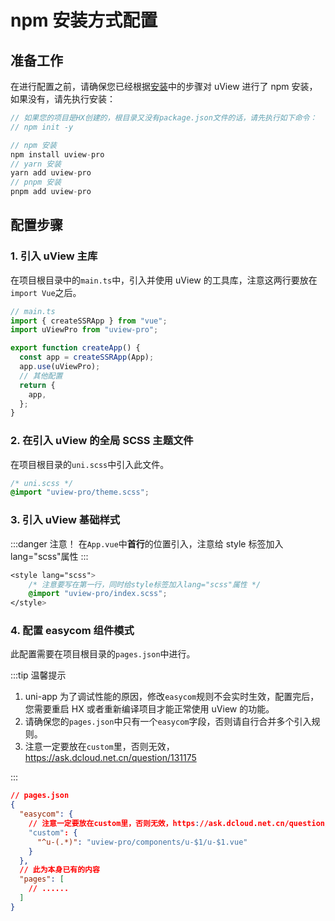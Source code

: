 # npm 安装方式配置 <to-api/>

<!-- ## 关于SCSS

uView依赖SCSS，您必须要安装此插件，否则无法正常运行。

- 如果您的项目是由`HBuilder X`创建的，相信已经安装scss插件，如果没有，请在HX菜单的 工具->插件安装中找到"scss/sass编译"插件进行安装，
如不生效，重启HX即可
- 如果您的项目是由vue-cli创建的，请通过以下命令安装对sass(scss)的支持，如果已安装，请略过。

```js
// 安装node-sass
npm i node-sass -D

// 安装sass-loader
npm i sass-loader -D
``` -->

## 准备工作

在进行配置之前，请确保您已经根据[安装](/zh/components/install.html)中的步骤对 uView 进行了 npm 安装，如果没有，请先执行安装：

```js
// 如果您的项目是HX创建的，根目录又没有package.json文件的话，请先执行如下命令：
// npm init -y

// npm 安装
npm install uview-pro
// yarn 安装
yarn add uview-pro
// pnpm 安装
pnpm add uview-pro
```

## 配置步骤

### 1. 引入 uView 主库

在项目根目录中的`main.ts`中，引入并使用 uView 的工具库，注意这两行要放在`import Vue`之后。

```js
// main.ts
import { createSSRApp } from "vue";
import uViewPro from "uview-pro";

export function createApp() {
  const app = createSSRApp(App);
  app.use(uViewPro);
  // 其他配置
  return {
    app,
  };
}
```

### 2. 在引入 uView 的全局 SCSS 主题文件

在项目根目录的`uni.scss`中引入此文件。

```css
/* uni.scss */
@import "uview-pro/theme.scss";
```

### 3. 引入 uView 基础样式

:::danger 注意！
在`App.vue`中**首行**的位置引入，注意给 style 标签加入 lang="scss"属性
:::

```css
<style lang="scss">
	/* 注意要写在第一行，同时给style标签加入lang="scss"属性 */
	@import "uview-pro/index.scss";
</style>
```

### 4. 配置 easycom 组件模式

此配置需要在项目根目录的`pages.json`中进行。

:::tip 温馨提示

1. uni-app 为了调试性能的原因，修改`easycom`规则不会实时生效，配置完后，您需要重启 HX 或者重新编译项目才能正常使用 uView 的功能。
2. 请确保您的`pages.json`中只有一个`easycom`字段，否则请自行合并多个引入规则。
3. 注意一定要放在`custom`里，否则无效，https://ask.dcloud.net.cn/question/131175

:::

```json
// pages.json
{
  "easycom": {
    // 注意一定要放在custom里，否则无效，https://ask.dcloud.net.cn/question/131175
    "custom": {
      "^u-(.*)": "uview-pro/components/u-$1/u-$1.vue"
    }
  },
  // 此为本身已有的内容
  "pages": [
    // ......
  ]
}
```
